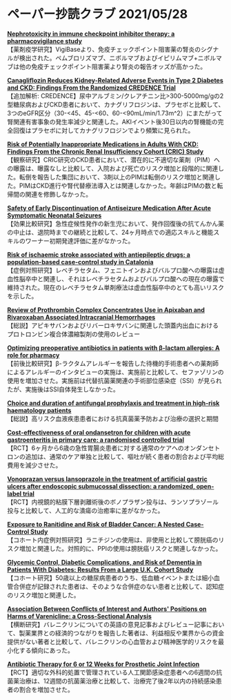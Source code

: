 # ペーパー抄読クラブ 2021/05/28

[**Nephrotoxicity in immune checkpoint inhibitor therapy: a pharmacovigilance study**](https://pubmed.ncbi.nlm.nih.gov/34028534/)  
【薬剤疫学研究】VigiBaseより、免疫チェックポイント阻害薬の腎炎のシグナルが検出された。ペムブロリズマブ、ニボルマブおよびイピリムマブ+ニボルマブは他の免疫チェックポイント阻害薬より腎炎の報告オッズが高かった。

[**Canagliflozin Reduces Kidney-Related Adverse Events in Type 2 Diabetes and CKD: Findings From the Randomized CREDENCE Trial**](https://pubmed.ncbi.nlm.nih.gov/34029680/)  
【追加解析: CREDENCE】尿中アルブミン/クレアチニン比>300-5000mg/gの2型糖尿病およびCKD患者において、カナグリフロジンは、プラセボと比較して、3つのeGFR区分（30-<45、45-<60、60-<90mL/min/1.73m^2）にまたがって腎関連有害事象の発生率減少と関連した。AKIイベント後30日以内の腎機能の完全回復はプラセボに対してカナグリフロジンでより頻繁に見られた。

[**Risk of Potentially Inappropriate Medications in Adults With CKD: Findings From the Chronic Renal Insufficiency Cohort (CRIC) Study**](https://pubmed.ncbi.nlm.nih.gov/34029681/)  
【観察研究】CRIC研究のCKD患者において、潜在的に不適切な薬剤（PIM）への曝露は、曝露なしと比較して、入院および死亡のリスク増加と段階的に関連した。転倒を報告した集団において、3剤以上のPIMは転倒のリスク増加と関連した。PIMはCKD進行や腎代替療法導入とは関連しなかった。年齢はPIMの数と転帰間の関連を修飾しなかった。

[**Safety of Early Discontinuation of Antiseizure Medication After Acute Symptomatic Neonatal Seizures**](https://pubmed.ncbi.nlm.nih.gov/34028496/)  
【効果比較研究】急性症候性発作の新生児において、発作回復後の抗てんかん薬の中止は、退院時までの継続と比較して、24ヶ月時点での適応スキルと機能スキルのワーナー初期発達評価に差がなかった。

[**Risk of ischaemic stroke associated with antiepileptic drugs: a population-based case-control study in Catalonia**](https://pubmed.ncbi.nlm.nih.gov/34030653/)  
【症例対照研究】レベチラセタム、フェニトインおよびバルプロ酸への曝露は虚血性脳卒中と関連し、それはレベチラセタムおよびバルプロ酸への現在の曝露で維持された。現在のレベチラセタム単剤療法は虚血性脳卒中のとても高いリスクを示した。

[**Review of Prothrombin Complex Concentrates Use in Apixaban and Rivaroxaban Associated Intracranial Hemorrhages**](https://pubmed.ncbi.nlm.nih.gov/34036837/)  
【総説】アピキサバンおよびリバーロキサバンに関連した頭蓋内出血におけるプロトロンビン複合体濃縮製剤の使用のレビュー

[**Optimizing preoperative antibiotics in patients with β-lactam allergies: A role for pharmacy**](https://pubmed.ncbi.nlm.nih.gov/34037708/)  
【前後比較研究】β-ラクタムアレルギーを報告した待機的手術患者への薬剤師によるアレルギーのインタビューの実施は、実施前と比較して、セファゾリンの使用を増加させた。実施前は代替抗菌薬関連の手術部位感染症（SSI）が見られたが、実施後はSSI自体発生しなかった。

[**Choice and duration of antifungal prophylaxis and treatment in high-risk haematology patients**](https://pubmed.ncbi.nlm.nih.gov/34039878/)  
【総説】高リスク血液疾患患者における抗真菌薬予防および治療の選択と期間

[**Cost-effectiveness of oral ondansetron for children with acute gastroenteritis in primary care: a randomised controlled trial**](https://pubmed.ncbi.nlm.nih.gov/34019483/)  
【RCT】6ヶ月から6歳の急性胃腸炎患者に対する通常のケアへのオンダンセトロンの追加は、通常のケア単独と比較して、嘔吐が続く患者の割合および平均総費用を減少させた。

[**Vonoprazan versus lansoprazole in the treatment of artificial gastric ulcers after endoscopic submucossal dissection: a randomized, open-label trial**](https://pubmed.ncbi.nlm.nih.gov/34022796/)  
【RCT】内視鏡的粘膜下層剥離術後のボノプラザン投与は、ランソプラゾール投与と比較して、人工的な潰瘍の治癒率に差がなかった。

[**Exposure to Ranitidine and Risk of Bladder Cancer: A Nested Case-Control Study**](https://pubmed.ncbi.nlm.nih.gov/34028367/)  
【コホート内症例対照研究】ラニチジンの使用は、非使用と比較して膀胱癌のリスク増加と関連した。対照的に、PPIの使用は膀胱癌リスクと関連しなかった。

[**Glycemic Control, Diabetic Complications, and Risk of Dementia in Patients With Diabetes: Results From a Large U.K. Cohort Study**](https://pubmed.ncbi.nlm.nih.gov/34035076/)  
【コホート研究】50歳以上の糖尿病患者のうち、低血糖イベントまたは細小血管合併症が記録された患者は、そのような合併症のない患者と比較して、認知症のリスク増加と関連した。

[**Association Between Conflicts of Interest and Authors' Positions on Harms of Varenicline: a Cross-Sectional Analysis**](https://pubmed.ncbi.nlm.nih.gov/34037923/)  
【横断研究】バレニクリンについての英語の意見記事およびレビュー記事において、製薬業界との経済的つながりを報告した著者は、利益相反や業界からの資金提供がない著者と比較して、バレニクリンの心血管および精神医学的リスクを最小化する傾向にあった。

[**Antibiotic Therapy for 6 or 12 Weeks for Prosthetic Joint Infection**](https://pubmed.ncbi.nlm.nih.gov/34042388/)  
【RCT】適切な外科的処置で管理されている人工関節感染症患者への6週間の抗菌薬治療は、12週間の抗菌薬治療と比較して、治療完了後2年以内の持続感染患者の割合を増加させた。